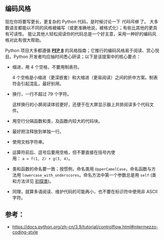 
## 编码风格

现在你将要写更长，更复杂的 Python 代码，是时候讨论一下 _代码风格_ 了。 大多数语言都能以不同的风格被编写（或更准确地说，被格式化）；有些比其他的更具有可读性。 能让其他人轻松阅读你的代码总是一个好主意，采用一种好的编码风格对此有很大帮助。

Python 项目大多都遵循 [**PEP 8**](https://www.python.org/dev/peps/pep-0008) 的风格指南；它推行的编码风格易于阅读、赏心悦目。Python 开发者均应抽时间悉心研读；以下是该提案中的核心要点：

- 缩进，用 4 个空格，不要用制表符。
    
    4 个空格是小缩进（更深嵌套）和大缩进（更易阅读）之间的折中方案。制表符会引起混乱，最好别用。
    
- 换行，一行不超过 79 个字符。
    
    这样换行的小屏阅读体验更好，还便于在大屏显示器上并排阅读多个代码文件。
    
- 用空行分隔函数和类，及函数内较大的代码块。
    
- 最好把注释放到单独一行。
    
- 使用文档字符串。
    
- 运算符前后、逗号后要用空格，但不要直接在括号内使用： `a = f(1, 2) + g(3, 4)`。
    
- 类和函数的命名要一致；按惯例，命名类用 `UpperCamelCase`，命名函数与方法用 `lowercase_with_underscores`。命名方法中第一个参数总是用 `self` (类和方法详见 [初探类](https://docs.python.org/zh-cn/3.9/tutorial/classes.html#tut-firstclasses))。
    
    
- 同理，就算多语阅读、维护代码的可能再小，也不要在标识符中使用非 ASCII 字符。


## 参考：
- https://docs.python.org/zh-cn/3.9/tutorial/controlflow.html#intermezzo-coding-style

